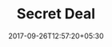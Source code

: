 ---
title: "Secret Deal"
date: 2017-09-26T12:57:20+05:30
draft: false
layout: secret-deal
property: "Chalston Beach Resort"
status: "In Process"
url: /offers/secret-deal/chalston-beach-resort/
slug: "chalston-beach-resort/"

mainmenu:
 offers: true
 secret: true

---